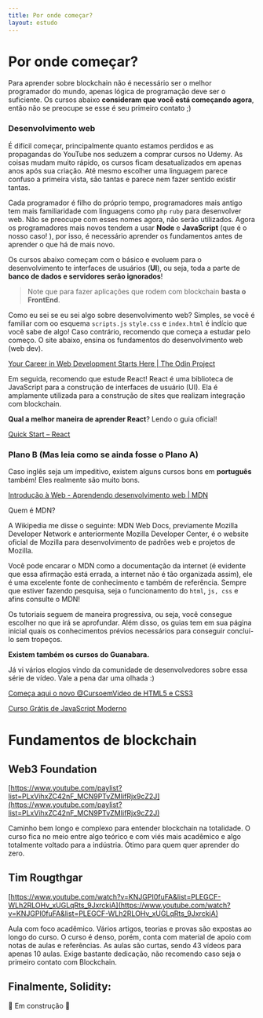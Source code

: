 ```yaml
---
title: Por onde começar?
layout: estudo
---
```

# Por onde começar?

Para aprender sobre blockchain não é necessário ser o melhor programador do mundo, apenas lógica de programação deve ser o suficiente. Os cursos abaixo **consideram que você está começando agora**, então não se preocupe se esse é seu primeiro contato ;)

### Desenvolvimento web

É difícil começar, principalmente quanto estamos perdidos e as propagandas do YouTube nos seduzem a comprar cursos no Udemy. As coisas mudam muito rápido, os cursos ficam desatualizados em apenas anos após sua criação. Até mesmo escolher uma linguagem parece confuso a primeira vista, são tantas e parece nem fazer sentido existir tantas. 

Cada programador é filho do próprio tempo, programadores mais antigo tem mais familiaridade com linguagens como `php` `ruby` para desenvolver web. Não se preocupe com esses nomes agora, não serão utilizados. Agora os programadores mais novos tendem a usar **Node** e **JavaScript** (que é o nosso caso! ), por isso, é necessário aprender os fundamentos antes de aprender o que há de mais novo.

Os cursos abaixo começam com o básico e evoluem para o desenvolvimento te interfaces de usuários (**UI**), ou seja, toda a parte de **banco de dados e servidores serão ignorados**!

> Note que para fazer aplicações que rodem com blockchain **basta o FrontEnd**.
> 

Como eu sei se eu sei algo sobre desenvolvimento web? Simples, se você é familiar com oo esquema `scripts.js` `style.css` e `index.html` é indício que você sabe de algo! Caso contrário, recomendo que começa a estudar pelo começo. O site abaixo, ensina os fundamentos do desenvolvimento web (web dev).

[Your Career in Web Development Starts Here | The Odin Project](https://www.theodinproject.com/)

Em seguida, recomendo que estude React! React é uma biblioteca de JavaScript para a construção de interfaces de usuário (UI). Ela é amplamente utilizada para a construção de sites que realizam integração com blockchain. 

**Qual a melhor maneira de aprender React**? Lendo o guia oficial!

[Quick Start – React](https://react.dev/learn)

### Plano B (Mas leia como se ainda fosse o Plano A)

Caso inglês seja um impeditivo, existem alguns cursos bons em **português** também! Eles realmente são muito bons.

[Introdução à Web - Aprendendo desenvolvimento web | MDN](https://developer.mozilla.org/pt-BR/docs/Learn/Getting_started_with_the_web)

Quem é MDN? 

A Wikipedia me disse o seguinte: MDN Web Docs, previamente Mozilla Developer Network e anteriormente Mozilla Developer Center, é o website oficial de Mozilla para desenvolvimento de padrões web e projetos de Mozilla.

Você pode encarar o MDN como a documentação da internet (é evidente que essa afirmação está errada, a internet não é tão organizada assim), ele é uma excelente fonte de conhecimento e também de referência. Sempre que estiver fazendo pesquisa, seja o funcionamento do `html`, `js, css` e afins consulte o MDN!

Os tutoriais seguem de maneira progressiva, ou seja, você consegue escolher no que irá se aprofundar. Além disso, os guias tem em sua página inicial quais os conhecimentos prévios necessários para conseguir concluí-lo sem tropeços. 

**Existem também os cursos do Guanabara.**

Já vi vários elogios vindo da comunidade de desenvolvedores sobre essa série de vídeo. Vale a pena dar uma olhada :)

[Começa aqui o novo @CursoemVideo de HTML5 e CSS3](https://www.youtube.com/watch?v=Ejkb_YpuHWs&list=PLHz_AreHm4dkZ9-atkcmcBaMZdmLHft8n)

[Curso Grátis de JavaScript Moderno](https://www.youtube.com/watch?v=BXqUH86F-kA&list=PLntvgXM11X6pi7mW0O4ZmfUI1xDSIbmTm)

# Fundamentos de blockchain

## Web3 Foundation

[https://www.youtube.com/paylist?list=PLxVihxZC42nF_MCN9PTvZMIifRjx9cZ2J](https://www.youtube.com/paylist?list=PLxVihxZC42nF_MCN9PTvZMIifRjx9cZ2J)

Caminho bem longo e complexo para entender blockchain na totalidade. O curso fica no meio entre algo teórico e com viés mais acadêmico e algo totalmente voltado para a indústria. Ótimo para quem quer aprender do zero.

## Tim Rougthgar

[https://www.youtube.com/watch?v=KNJGPI0fuFA&list=PLEGCF-WLh2RLOHv_xUGLqRts_9JxrckiA](https://www.youtube.com/watch?v=KNJGPI0fuFA&list=PLEGCF-WLh2RLOHv_xUGLqRts_9JxrckiA)

Aula com foco acadêmico. Vários artigos, teorias e provas são expostas ao longo do curso. O curso é denso, porém, conta com material de apoio com notas de aulas e referências. As aulas são curtas, sendo 43 vídeos para apenas 10 aulas. Exige bastante dedicação, não recomendo caso seja o primeiro contato com Blockchain.

## Finalmente, Solidity:

🚧 Em construção 🚧